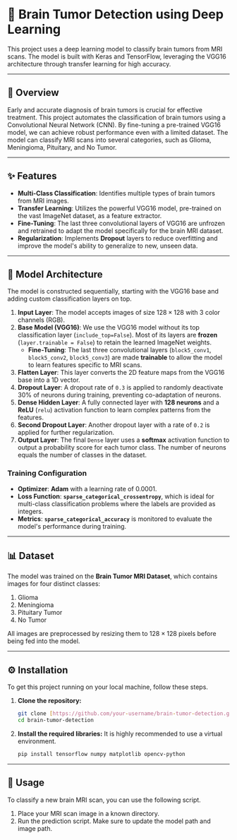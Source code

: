 # 🧠 Brain Tumor Detection using Deep Learning

This project uses a deep learning model to classify brain tumors from MRI scans. The model is built with Keras and TensorFlow, leveraging the VGG16 architecture through transfer learning for high accuracy.
***

## 🧐 Overview
Early and accurate diagnosis of brain tumors is crucial for effective treatment. This project automates the classification of brain tumors using a Convolutional Neural Network (CNN). By fine-tuning a pre-trained VGG16 model, we can achieve robust performance even with a limited dataset. The model can classify MRI scans into several categories, such as Glioma, Meningioma, Pituitary, and No Tumor.

***

## ✨ Features
* **Multi-Class Classification**: Identifies multiple types of brain tumors from MRI images.
* **Transfer Learning**: Utilizes the powerful VGG16 model, pre-trained on the vast ImageNet dataset, as a feature extractor.
* **Fine-Tuning**: The last three convolutional layers of VGG16 are unfrozen and retrained to adapt the model specifically for the brain MRI dataset.
* **Regularization**: Implements **Dropout** layers to reduce overfitting and improve the model's ability to generalize to new, unseen data.

***

## 🧠 Model Architecture
The model is constructed sequentially, starting with the VGG16 base and adding custom classification layers on top.

1.  **Input Layer**: The model accepts images of size $128 \times 128$ with 3 color channels (RGB).
2.  **Base Model (VGG16)**: We use the VGG16 model without its top classification layer (`include_top=False`). Most of its layers are **frozen** (`layer.trainable = False`) to retain the learned ImageNet weights.
    * **Fine-Tuning**: The last three convolutional layers (`block5_conv1`, `block5_conv2`, `block5_conv3`) are made **trainable** to allow the model to learn features specific to MRI scans.
3.  **Flatten Layer**: This layer converts the 2D feature maps from the VGG16 base into a 1D vector.
4.  **Dropout Layer**: A dropout rate of `0.3` is applied to randomly deactivate 30% of neurons during training, preventing co-adaptation of neurons.
5.  **Dense Hidden Layer**: A fully connected layer with **128 neurons** and a **ReLU** (`relu`) activation function to learn complex patterns from the features.
6.  **Second Dropout Layer**: Another dropout layer with a rate of `0.2` is applied for further regularization.
7.  **Output Layer**: The final `Dense` layer uses a **softmax** activation function to output a probability score for each tumor class. The number of neurons equals the number of classes in the dataset.

### Training Configuration
* **Optimizer**: **Adam** with a learning rate of $0.0001$.
* **Loss Function**: **`sparse_categorical_crossentropy`**, which is ideal for multi-class classification problems where the labels are provided as integers.
* **Metrics**: **`sparse_categorical_accuracy`** is monitored to evaluate the model's performance during training.

***

## 📊 Dataset
The model was trained on the **Brain Tumor MRI Dataset**, which contains images for four distinct classes:
1.  Glioma
2.  Meningioma
3.  Pituitary Tumor
4.  No Tumor

All images are preprocessed by resizing them to $128 \times 128$ pixels before being fed into the model.

***

## ⚙️ Installation
To get this project running on your local machine, follow these steps.

1.  **Clone the repository:**
    ```bash
    git clone [https://github.com/your-username/brain-tumor-detection.git](https://github.com/your-username/brain-tumor-detection.git)
    cd brain-tumor-detection
    ```

2.  **Install the required libraries:**
    It is highly recommended to use a virtual environment.
    ```bash
    pip install tensorflow numpy matplotlib opencv-python
    ```

***

## 🚀 Usage
To classify a new brain MRI scan, you can use the following script.

1.  Place your MRI scan image in a known directory.
2.  Run the prediction script. Make sure to update the model path and image path.
